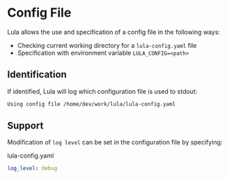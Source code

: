 # Config File

Lula allows the use and specification of a config file in the following ways:
- Checking current working directory for a `lula-config.yaml` file
- Specification with environment variable `LULA_CONFIG=<path>`

## Identification

If identified, Lula will log which configuration file is used to stdout:
```bash
Using config file /home/dev/work/lula/lula-config.yaml
```
## Support

Modification of `log level` can be set in the configuration file by specifying: 

lula-config.yaml
```yaml
log_level: debug
```